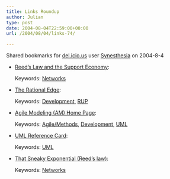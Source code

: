 ```yaml
---
title: Links Roundup
author: Julian
type: post
date: 2004-08-04T22:59:00+00:00
url: /2004/08/04/links-74/

---
```

Shared bookmarks for [del.icio.us][1] user  [Synesthesia][2] on 2004-8-4

  * [Reed&#8217;s Law and the Support Economy][3]:
   
    Keywords: [Networks][4]
  * [The Rational Edge][5]:
   
    Keywords: [Development][6], [RUP][7]
  * [Agile Modeling (AM) Home Page][8]:
   
    Keywords: [Agile/Methods][9], [Development][6], [UML][10]
  * [UML Reference Card][11]:
   
    Keywords: [UML][10]
  * [That Sneaky Exponential (Reed&#8217;s law)][12]:
   
    Keywords: [Networks][4]

 [1]: https://del.icio.us/
 [2]: https://del.icio.us/synesthesia
 [3]: https://smartpei.typepad.com/robert_patersons_weblog/2004/08/reeds_law_and_t.html "https://smartpei.typepad.com/robert_patersons_weblog/2004/08/reeds_law_and_t.html"
 [4]: https://del.icio.us/synesthesia/Networks
 [5]: https://www-106.ibm.com/developerworks/rational/rationaledge/ "https://www-106.ibm.com/developerworks/rational/rationaledge/"
 [6]: https://del.icio.us/synesthesia/Development
 [7]: https://del.icio.us/synesthesia/RUP
 [8]: https://www.agilemodeling.com/ "https://www.agilemodeling.com/"
 [9]: https://del.icio.us/synesthesia/Agile/Methods
 [10]: https://del.icio.us/synesthesia/UML
 [11]: https://www.holub.com/goodies/uml/index.html "https://www.holub.com/goodies/uml/index.html"
 [12]: https://www.reed.com/Papers/GFN/reedslaw.html "https://www.reed.com/Papers/GFN/reedslaw.html"